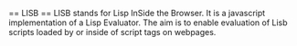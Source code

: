 == LISB ==
LISB stands for Lisp InSide the Browser. It is a javascript implementation of a Lisp Evaluator. The aim is to enable evaluation of Lisb scripts loaded by or inside of script tags on webpages. 
